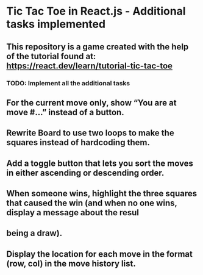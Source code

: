 # Tic Tac Toe in React.js - Additional tasks implemented

## This repository is a game created with the help of the tutorial found at: https://react.dev/learn/tutorial-tic-tac-toe

### TODO: Implement all the additional tasks
## For the current move only, show “You are at move #…” instead of a button.
## Rewrite Board to use two loops to make the squares instead of hardcoding them.
## Add a toggle button that lets you sort the moves in either ascending or descending order.
## When someone wins, highlight the three squares that caused the win (and when no one wins, display a message about the resul
## being a draw).
## Display the location for each move in the format (row, col) in the move history list.
